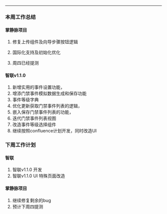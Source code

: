 
---

### 本周工作总结


#### 掌静脉项目
1. 修复上传组件及向导步骤按钮逻辑
2. 国际化支持及初始化优化

3. 周四已经提测

#### 智联v1.1.0


1. 新增实用的事件设置功能，
2. 增添门禁事件模拟数据生成和保存功能
3. 事件等级字典
4. 优化更新获取门禁事件列表的逻辑，
5. 嵌入保存门禁事件列表的功能，
6. 迭代门禁事件列表视图
7. 改造事件等级选择组件
8. 继续按照confluence计划开发，同时改造UI

### 下周工作计划

#### 智联

1. 智联v1.1.0 开发
2. 智联v1.1.0 UI 特殊页面改造

#### 掌静脉项目

1. 继续修复剩余的bug
2. 预计下周四提测



